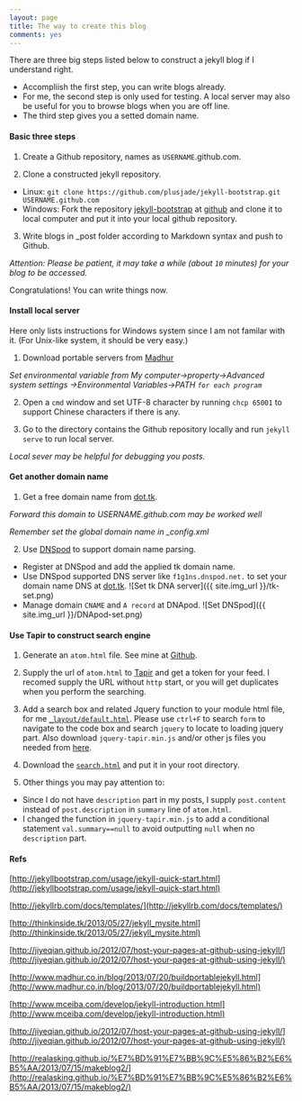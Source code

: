```yaml
---
layout: page
title: The way to create this blog
comments: yes
---
```


There are three big steps listed below to construct a jekyll 
blog if I understand right.

* Accompliish the first step, you can write blogs already.
* For me, the second step is only used for testing. A local server 
may also be useful for you to browse blogs when you are off line.
* The third step gives you a setted domain name. 

#### Basic three steps
1. Create a Github repository, names as `USERNAME`.github.com.

2. Clone a constructed jekyll repository.
  * Linux: ```git clone https://github.com/plusjade/jekyll-bootstrap.git USERNAME.github.com```
  * Windows: Fork the repository [jekyll-bootstrap](https://github.com/plusjade/jekyll-bootstrap/fork) at [github](https://github.com) and clone it to local computer and put it into your local github repository. 

3. Write blogs in _post folder according to Markdown syntax and push to Github.

*Attention: Please be patient, it may take a while (about `10` minutes) for your blog to be accessed.*

Congratulations! You can write things now.

#### Install local server
Here only lists instructions for Windows system since I am not familar with it.
(For Unix-like system, it should be very easy.)

1. Download portable servers from [Madhur](http://www.madhur.co.in/blog/2013/07/20/buildportablejekyll.html)

  *Set environmental variable from My computer->property->Advanced system settings
  ->Environmental Variables->PATH `for each program`*

2. Open a `cmd` window and set UTF-8 character by running `chcp 65001`
to support Chinese characters if there is any.

3. Go to the directory contains the Github repository locally and run `jekyll serve` to run local server.

*Local sever may be helpful for debugging you posts.*

#### Get another domain name
1. Get a free domain name from [dot.tk](http://dot.tk).

  _Forward this domain to USERNAME.github.com may be worked well_

  *Remember set the global domain name in _config.xml*

2. Use [DNSpod](https://www.dnspod.cn/) to support domain name parsing.
  * Register at DNSpod and add the applied tk domain name.
  * Use DNSpod supported DNS server like `f1g1ns.dnspod.net.` to set your domain name DNS at [dot.tk](http://dot.tk).
  ![Set tk DNA server]({{ site.img_url }}/tk-set.png)
  * Manage domain `CNAME` and `A record` at DNApod.
  ![Set DNSpod]({{ site.img_url }}/DNApod-set.png)

#### Use Tapir to construct search engine

1. Generate an `atom.html` file. See mine at [Github](https://github.com/Tong-Chen/tong-chen.github.com/blob/master/feed/index.html). 

2. Supply the url of `atom.html` to [Tapir](http://tapirgo.com/) and get a token for your feed. I recomed supply the URL without `http` start, or you will get duplicates when you perform the searching.

3. Add a search box and related Jquery function to your module html file, for me [`_layout/default.html`](https://github.com/Tong-Chen/tong-chen.github.com/blob/master/_layouts/default.html). Please use `ctrl+F` to search `form` to navigate to the code box and search `jquery` to locate to loading jquery part. Also download `jquery-tapir.min.js` and/or other js files you needed from [here](https://github.com/Tong-Chen/tong-chen.github.com/tree/master/media/js). 

4. Download the [`search.html`](https://github.com/Tong-Chen/tong-chen.github.com/blob/master/search.html) and put it in your root directory.

5. Other things you may pay attention to:
  * Since I do not have `description` part in my posts, I supply `post.content` instead of `post.description` in `summary` line of `atom.html`.
  * I changed the function in `jquery-tapir.min.js` to add a conditional statement `val.summary==null` to avoid outputting `null` when no `description` part.
 
#### Refs

[http://jekyllbootstrap.com/usage/jekyll-quick-start.html](http://jekyllbootstrap.com/usage/jekyll-quick-start.html)

[http://jekyllrb.com/docs/templates/](http://jekyllrb.com/docs/templates/)

[http://thinkinside.tk/2013/05/27/jekyll_mysite.html](http://thinkinside.tk/2013/05/27/jekyll_mysite.html)

[http://jiyeqian.github.io/2012/07/host-your-pages-at-github-using-jekyll/](http://jiyeqian.github.io/2012/07/host-your-pages-at-github-using-jekyll/)

[http://www.madhur.co.in/blog/2013/07/20/buildportablejekyll.html](http://www.madhur.co.in/blog/2013/07/20/buildportablejekyll.html)

[http://www.mceiba.com/develop/jekyll-introduction.html](http://www.mceiba.com/develop/jekyll-introduction.html)

[http://jiyeqian.github.io/2012/07/host-your-pages-at-github-using-jekyll/](http://jiyeqian.github.io/2012/07/host-your-pages-at-github-using-jekyll/)

[http://realasking.github.io/%E7%BD%91%E7%BB%9C%E5%86%B2%E6%B5%AA/2013/07/15/makeblog2/](http://realasking.github.io/%E7%BD%91%E7%BB%9C%E5%86%B2%E6%B5%AA/2013/07/15/makeblog2/)
